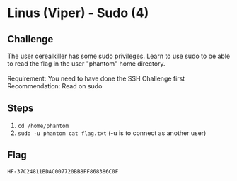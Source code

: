 # Linus (Viper) - Sudo (4)

## Challenge
The user cerealkiller has some sudo privileges. Learn to use sudo to be able to read the flag in the user "phantom" home directory.
<br><br>
Requirement: You need to have done the SSH Challenge first Recommendation: Read on sudo

## Steps
1. `cd /home/phantom`
2. `sudo -u phantom cat flag.txt` (-u is to connect as another user)

## Flag
`HF-37C24811BDAC007720BB8FF868386C0F`
